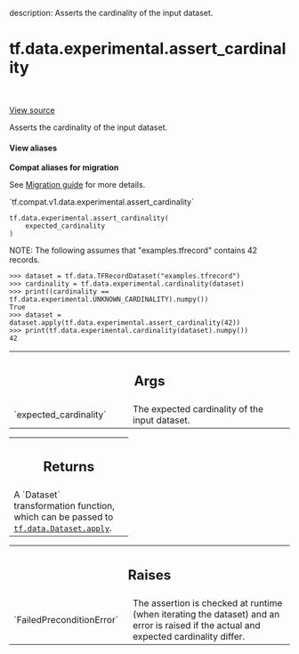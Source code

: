 description: Asserts the cardinality of the input dataset.

<div itemscope itemtype="http://developers.google.com/ReferenceObject">
<meta itemprop="name" content="tf.data.experimental.assert_cardinality" />
<meta itemprop="path" content="Stable" />
</div>

# tf.data.experimental.assert_cardinality

<!-- Insert buttons and diff -->

<table class="tfo-notebook-buttons tfo-api nocontent" align="left">

</table>

<a target="_blank" class="external" href="/code/stable/tensorflow/python/data/experimental/ops/cardinality.py">View source</a>



Asserts the cardinality of the input dataset.


<section class="expandable">
  <h4 class="showalways">View aliases</h4>
  <p>
<b>Compat aliases for migration</b>
<p>See
<a href="https://www.tensorflow.org/guide/migrate">Migration guide</a> for
more details.</p>
<p>`tf.compat.v1.data.experimental.assert_cardinality`</p>
</p>
</section>

<pre class="devsite-click-to-copy prettyprint lang-py tfo-signature-link">
<code>tf.data.experimental.assert_cardinality(
    expected_cardinality
)
</code></pre>



<!-- Placeholder for "Used in" -->

NOTE: The following assumes that "examples.tfrecord" contains 42 records.

```
>>> dataset = tf.data.TFRecordDataset("examples.tfrecord")
>>> cardinality = tf.data.experimental.cardinality(dataset)
>>> print((cardinality == tf.data.experimental.UNKNOWN_CARDINALITY).numpy())
True
>>> dataset = dataset.apply(tf.data.experimental.assert_cardinality(42))
>>> print(tf.data.experimental.cardinality(dataset).numpy())
42
```

<!-- Tabular view -->
 <table class="responsive fixed orange">
<colgroup><col width="214px"><col></colgroup>
<tr><th colspan="2"><h2 class="add-link">Args</h2></th></tr>

<tr>
<td>
`expected_cardinality`<a id="expected_cardinality"></a>
</td>
<td>
The expected cardinality of the input dataset.
</td>
</tr>
</table>



<!-- Tabular view -->
 <table class="responsive fixed orange">
<colgroup><col width="214px"><col></colgroup>
<tr><th colspan="2"><h2 class="add-link">Returns</h2></th></tr>
<tr class="alt">
<td colspan="2">
A `Dataset` transformation function, which can be passed to
<a href="../../../tf/data/Dataset.md#apply"><code>tf.data.Dataset.apply</code></a>.
</td>
</tr>

</table>



<!-- Tabular view -->
 <table class="responsive fixed orange">
<colgroup><col width="214px"><col></colgroup>
<tr><th colspan="2"><h2 class="add-link">Raises</h2></th></tr>

<tr>
<td>
`FailedPreconditionError`<a id="FailedPreconditionError"></a>
</td>
<td>
The assertion is checked at runtime (when iterating
the dataset) and an error is raised if the actual and expected cardinality
differ.
</td>
</tr>
</table>

